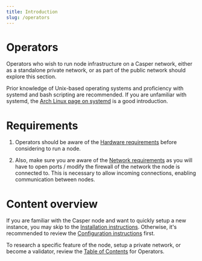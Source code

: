 ```yaml
---
title: Introduction
slug: /operators
---
```


# Operators

Operators who wish to run node infrastructure on a Casper network, either as a standalone private network, or as part of the public network should explore this section.

Prior knowledge of Unix-based operating systems and proficiency with systemd and bash scripting are recommended. If you are unfamiliar with systemd, the [Arch Linux page on systemd](https://wiki.archlinux.org/title/systemd) is a good introduction.

# Requirements
1. Operators should be aware of the [Hardware requirements](./setup/hardware.md) before considering to run a node.

2. Also, make sure you are aware of the [Network requirements](./setup/install-node.md#network-requirements) as you will have to open ports / modify the firewall of the network the node is connected to. This is necessary to allow incoming connections, enabling communication between nodes.

# Content overview
If you are familiar with the Casper node and want to quickly setup a new instance, you may skip to the [Installation instructions](./setup/install-node.md). Otherwise, it's recommended to review the [Configuration instructions](./setup/basic-node-configuration.md) first.

To research a specific feature of the node, setup a private network, or become a validator, review the [Table of Contents](./table-of-contents.md) for Operators.
